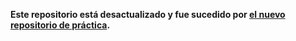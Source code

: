 **Este repositorio está desactualizado y fue sucedido por [el nuevo repositorio de práctica](https://github.com/TTPS-ruby/practicas).**
